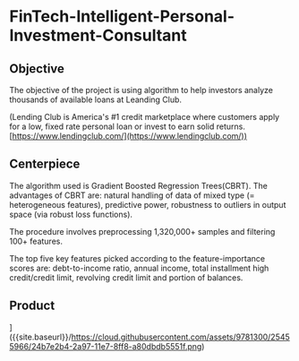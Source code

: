# FinTech-Intelligent-Personal-Investment-Consultant
## **Objective**
The objective of the project is using algorithm to help investors analyze thousands of available loans at Leanding Club. 

(Lending Club is America's #1 credit marketplace where customers apply for a low, fixed rate personal loan or invest to earn solid returns. [https://www.lendingclub.com/](https://www.lendingclub.com/))

## **Centerpiece**
The algorithm used is Gradient Boosted Regression Trees(CBRT). The advantages of CBRT are: natural handling of data of mixed type (= heterogeneous features), predictive power, robustness to outliers in output space (via robust loss functions). 

The procedure involves preprocessing 1,320,000+ samples and filtering 100+ features. 

The top five key features picked according to the feature-importance scores are: debt-to-income ratio, annual income, total installment high credit/credit limit, revolving credit limit and portion of balances. 

## **Product**
]({{site.baseurl}}/https://cloud.githubusercontent.com/assets/9781300/25455966/24b7e2b4-2a97-11e7-8ff8-a80dbdb5551f.png)



